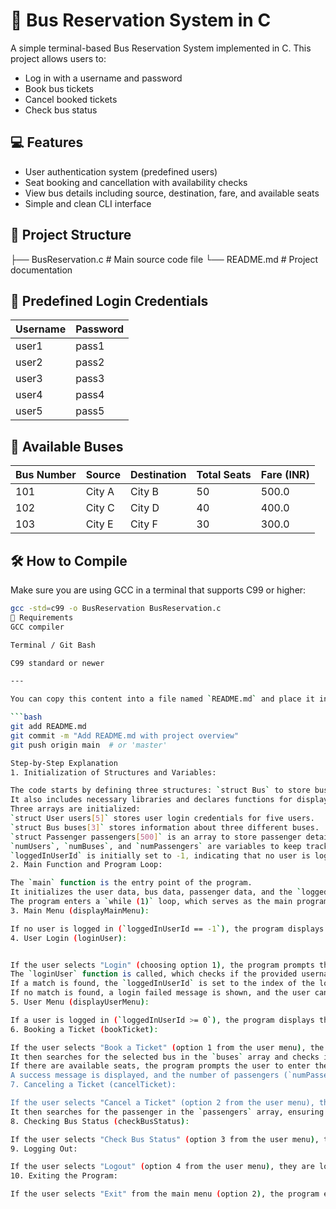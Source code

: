 # 🚌 Bus Reservation System in C

A simple terminal-based Bus Reservation System implemented in C. This project allows users to:

- Log in with a username and password
- Book bus tickets
- Cancel booked tickets
- Check bus status

## 💻 Features

- User authentication system (predefined users)
- Seat booking and cancellation with availability checks
- View bus details including source, destination, fare, and available seats
- Simple and clean CLI interface

## 📁 Project Structure


├── BusReservation.c # Main source code file
└── README.md # Project documentation

## 🧪 Predefined Login Credentials

| Username | Password |
|----------|----------|
| user1    | pass1    |
| user2    | pass2    |
| user3    | pass3    |
| user4    | pass4    |
| user5    | pass5    |

## 🚌 Available Buses

| Bus Number | Source | Destination | Total Seats | Fare (INR) |
|------------|--------|-------------|-------------|------------|
| 101        | City A | City B      | 50          | 500.0      |
| 102        | City C | City D      | 40          | 400.0      |
| 103        | City E | City F      | 30          | 300.0      |

## 🛠️ How to Compile

Make sure you are using GCC in a terminal that supports C99 or higher:

```bash
gcc -std=c99 -o BusReservation BusReservation.c
📌 Requirements
GCC compiler

Terminal / Git Bash

C99 standard or newer

---

You can copy this content into a file named `README.md` and place it in your GitHub project root folder. Then commit and push:

```bash
git add README.md
git commit -m "Add README.md with project overview"
git push origin main  # or 'master'

Step-by-Step Explanation
1. Initialization of Structures and Variables:

The code starts by defining three structures: `struct Bus` to store bus information, `struct Passenger` for passenger details, and `struct User` to store user login information.
It also includes necessary libraries and declares functions for displaying menus, user login, booking tickets, canceling tickets, and checking bus status.
Three arrays are initialized:
`struct User users[5]` stores user login credentials for five users.
`struct Bus buses[3]` stores information about three different buses.
`struct Passenger passengers[500]` is an array to store passenger details.
`numUsers`, `numBuses`, and `numPassengers` are variables to keep track of the number of users, buses, and passengers.
`loggedInUserId` is initially set to -1, indicating that no user is logged in.
2. Main Function and Program Loop:

The `main` function is the entry point of the program.
It initializes the user data, bus data, passenger data, and the `loggedInUserId` variable.
The program enters a `while (1)` loop, which serves as the main program loop and runs until the user chooses to exit.
3. Main Menu (displayMainMenu):

If no user is logged in (`loggedInUserId == -1`), the program displays the main menu with options to "Login" or "Exit."
4. User Login (loginUser):


If the user selects "Login" (choosing option 1), the program prompts the user to enter their username and password.
The `loginUser` function is called, which checks if the provided username and password match any of the predefined users in the `users` array.
If a match is found, the `loggedInUserId` is set to the index of the logged-in user, and a welcome message is displayed.
If no match is found, a login failed message is shown, and the user can try again or choose to exit.
5. User Menu (displayUserMenu):

If a user is logged in (`loggedInUserId >= 0`), the program displays the user menu with options to "Book a Ticket," "Cancel a Ticket," "Check Bus Status," or "Logout."
6. Booking a Ticket (bookTicket):

If the user selects "Book a Ticket" (option 1 from the user menu), the program asks for the bus number they want to book a ticket for.
It then searches for the selected bus in the `buses` array and checks if there are available seats.
If there are available seats, the program prompts the user to enter their name and age. It assigns a seat number, records the passenger's bus number, and updates the available seats.
A success message is displayed, and the number of passengers (`numPassengers`) is incremented.
7. Canceling a Ticket (cancelTicket):

If the user selects "Cancel a Ticket" (option 2 from the user menu), the program asks for the passenger's name.
It then searches for the passenger in the `passengers` array, ensuring that the passenger is on the bus of the currently logged-in user. If found, the ticket is canceled, the available seats are increased, and the passenger entry is removed.
8. Checking Bus Status (checkBusStatus):

If the user selects "Check Bus Status" (option 3 from the user menu), the program asks the user to enter the bus number and then displays information about the bus number the user entered. This includes the bus number, source, destination, total seats, available seats, and fare.
9. Logging Out:

If the user selects "Logout" (option 4 from the user menu), they are logged out, and `loggedInUserId` is set back to -1.
10. Exiting the Program:

If the user selects "Exit" from the main menu (option 2), the program exits the `while (1)` loop and ends.
